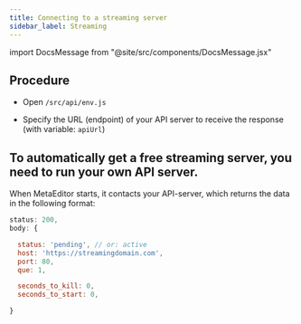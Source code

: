 ```yaml
---
title: Connecting to a streaming server
sidebar_label: Streaming
---
```


import DocsMessage from "@site/src/components/DocsMessage.jsx"

## Procedure

* Open `/src/api/env.js`

* Specify the URL (endpoint) of your API server to receive the response (with variable: `apiUrl`)



## To automatically get a free streaming server, you need to run your own API server.

When MetaEditor starts, it contacts your API-server, which returns the data in the following format:

```javascript
status: 200,
body: {

  status: 'pending', // or: active
  host: 'https://streamingdomain.com',
  port: 80,
  que: 1,

  seconds_to_kill: 0,
  seconds_to_start: 0,

}
```

<DocsMessage />
